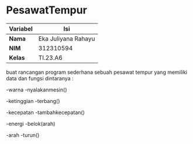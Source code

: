 # PesawatTempur

| Variabel | Isi |
| -------- | --- |
|**Nama**| Eka Juliyana Rahayu |
|**NIM** | 312310594 |
|**Kelas** | TI.23.A6 |

<p>buat rancangan program sederhana sebuah pesawat tempur yang memiliki data dan fungsi dintaranya :</p>
<p>-warna                  -nyalakanmesin()</p>            
<p>-ketinggian             -terbang()</p>
<p>-kecepatan              -tambahkecepatan()</p>
<p>-energi                 -belok(arah)</p>
<p>-arah                   -turun()</p>
